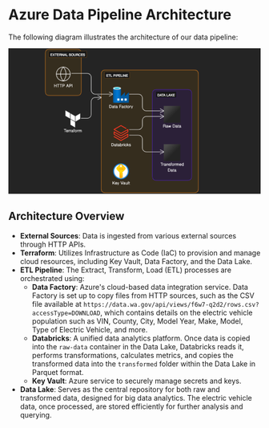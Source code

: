 # Azure Data Pipeline Architecture

The following diagram illustrates the architecture of our data pipeline:

![Data Pipeline Architecture](azure2.png)

## Architecture Overview

- **External Sources**: Data is ingested from various external sources through HTTP APIs.
- **Terraform**: Utilizes Infrastructure as Code (IaC) to provision and manage cloud resources, including Key Vault, Data Factory, and the Data Lake.
- **ETL Pipeline**: The Extract, Transform, Load (ETL) processes are orchestrated using:
  - **Data Factory**: Azure's cloud-based data integration service. Data Factory is set up to copy files from HTTP sources, such as the CSV file available at `https://data.wa.gov/api/views/f6w7-q2d2/rows.csv?accessType=DOWNLOAD`, which contains details on the electric vehicle population such as VIN, County, City, Model Year, Make, Model, Type of Electric Vehicle, and more.
  - **Databricks**: A unified data analytics platform. Once data is copied into the `raw-data` container in the Data Lake, Databricks reads it, performs transformations, calculates metrics, and copies the transformed data into the `transformed` folder within the Data Lake in Parquet format.
  - **Key Vault**: Azure service to securely manage secrets and keys.
- **Data Lake**: Serves as the central repository for both raw and transformed data, designed for big data analytics. The electric vehicle data, once processed, are stored efficiently for further analysis and querying.

